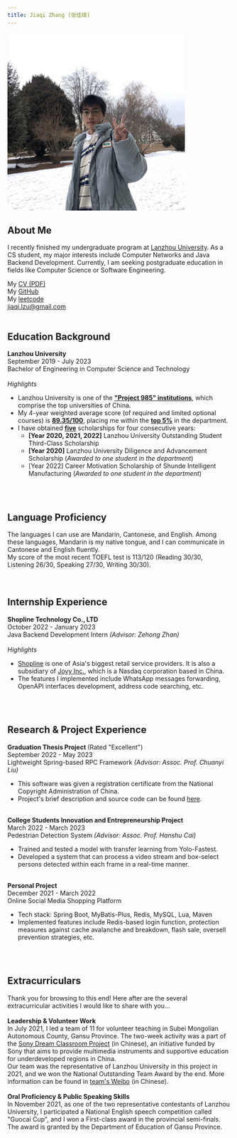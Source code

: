 ```yaml
---
title: Jiaqi Zhang (张佳祺)
---
```

<img src="img/personal_image.JPG" height="400px" width="400px" alt="image unavailable">


<div class="content">

<div class="about_me">
    <h2>About Me</h2>
    <p style="margin-top: 0">
    I recently finished my undergraduate program at <a href="https://en.lzu.edu.cn/">Lanzhou University</a>.
    As a CS student, my major interests include Computer Networks and Java Backend Development.
    Currently, I am seeking postgraduate education in fields like Computer Science or Software Engineering.
    </p>
    My <a href="https://github.com/JerryOops/index/blob/main/cv/CV-Zhang.pdf">CV (PDF)</a> <br>
    My <a href="https://github.com/JerryOops">GitHub</a> <br>
    My <a href="https://leetcode.cn/u/jerryoops-f/">leetcode</a> <br>
    <a href="mailto:jiaqi.lzu@gmail.com">jiaqi.lzu@gmail.com</a> <br> <br>
</div>

<div class="education_background">
    <h2>Education Background</h2>
    <strong>Lanzhou University</strong> <br>
    September 2019 - July 2023 <br>
    Bachelor of Engineering in Computer Science and Technology <br> <br>
    <i>Highlights</i> <br>
    <ul>
        <li>Lanzhou University is one of the <b><u>"Project 985" institutions</u></b>, which comprise the top universities of China.</li>
        <li>My 4-year weighted average score (of required and limited optional courses) is <b><u>89.35/100</u></b>, placing me within the <b><u>top 5%</u></b> in the department.</li>
        <li>I have obtained <b><u>five</u></b> scholarships for four consecutive years: 
            <ul>
                <li><b>[Year 2020, 2021, 2022]</b> Lanzhou University Outstanding Student Third-Class Scholarship</li>
                <li><b>[Year 2020]</b> Lanzhou University Diligence and Advancement Scholarship (<i>Awarded to one student in the department</i>)</li>
                <li>[Year 2022] Career Motivation Scholarship of Shunde Intelligent Manufacturing (<i>Awarded to one student in the department</i>)</li>
            </ul>
        </li>
    </ul>
    <br><br>
</div>

<div class="language_proficiency">
    <h2>Language Proficiency</h2>
    The languages I can use are Mandarin, Cantonese, and English. 
    Among these languages, Mandarin is my native tongue, and I can communicate in Cantonese and English fluently. <br>
    My score of the most recent TOEFL test is 113/120 
    (Reading 30/30, Listening 26/30, Speaking 27/30, Writing 30/30).
    <br><br><br>
</div>

<div class="internship_experience">
    <h2>Internship Experience</h2>
    <strong>Shopline Technology Co., LTD</strong> <br>
    October 2022 - January 2023 <br>
    Java Backend Development Intern <i>(Advisor: Zehong Zhan)</i> <br> <br>
    <i>Highlights</i> <br>
    <ul>
        <li><a href="https://www.shopline.com/about">Shopline</a> is one of Asia's biggest retail service providers. 
            It is also a subsidiary of <a href="https://joyy.com/en-us/introduction.html">Joyy Inc.</a>, which is a Nasdaq corporation based in China.</li>
        <li>The features I implemented include WhatsApp messages forwarding, OpenAPI interfaces development, address code searching, etc. </li>
    </ul>
    <br><br>
</div>

<div class="research_and_project_experience">
    <h2>Research & Project Experience</h2>
    <strong>Graduation Thesis Project </strong> (Rated "Excellent") <br>
    September 2022 - May 2023 <br>
    Lightweight Spring-based RPC Framework <i>(Advisor: Assoc. Prof. Chuanyi Liu)</i>
    <ul>
        <li>This software was given a registration certificate from the National Copyright Administration of China.</li>
        <li>Project's brief description and source code can be found <a href="https://github.com/JerryOops/eurika">here</a>.</li>
    </ul><br>
    <strong>College Students Innovation and Entrepreneurship Project</strong> <br>
    March 2022 - March 2023 <br>
    Pedestrian Detection System <i>(Advisor: Assoc. Prof. Hanshu Cai)</i>
    <ul>
        <li>Trained and tested a model with transfer learning from Yolo-Fastest.</li>
        <li>Developed a system that can process a video stream and box-select persons detected 
            within each frame in a real-time manner.</li>
    </ul><br>
    <strong>Personal Project</strong> <br>
    December 2021 - March 2022 <br>
    Online Social Media Shopping Platform
    <ul>
        <li>Tech stack: Spring Boot, MyBatis-Plus, Redis, MySQL, Lua, Maven</li>
        <li>Implemented features include Redis-based login function, 
            protection measures against cache avalanche and breakdown, flash sale, 
            oversell prevention strategies, etc.</li>
    </ul>
    <br><br>
</div>

<div class="extracurriculars">
    <h2>Extracurriculars</h2>
    Thank you for browsing to this end! Here after are the several extracurricular activities I would like to share with you... <br><br>
    <strong>Leadership & Volunteer Work</strong><br>
    In July 2021, I led a team of 11 for volunteer teaching in  
    Subei Mongolian Autonomous County, Gansu Province. The two-week activity was a part of 
    the <a href="https://www.sony.com.cn/content/sonyportal_csr/Contribution/SDC.html">Sony Dream Classroom Project</a> (in Chinese), an initiative funded by Sony that aims to provide multimedia instruments 
    and supportive education for underdeveloped regions in China. <br>
    Our team was the representative of Lanzhou University in this project in 2021, and we won the National Outstanding Team Award
    by the end. More information can be found in 
    <a href="https://weibo.com/u/6479061960?sudaref=www.bing.com">team's Weibo</a> (in Chinese).
    <br><br>
    <strong>Oral Proficiency & Public Speaking Skills</strong> <br>
    In November 2021, as one of the two representative contestants of Lanzhou University, 
    I participated a National English speech competition called "Guocai Cup", and I won
    a First-class award in the provincial semi-finals. The award is granted by the 
    Department of Education of Gansu Province.
</div>

</div>


